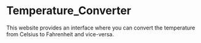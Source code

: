 # Temperature_Converter
This website provides an interface where you can convert the temperature from Celsius to Fahrenheit and vice-versa.
